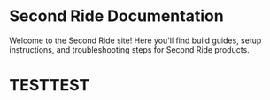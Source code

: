 # Second Ride Documentation

Welcome to the Second Ride site! Here you'll find build guides, setup instructions, and troubleshooting steps for Second Ride products. 


# TESTTEST
